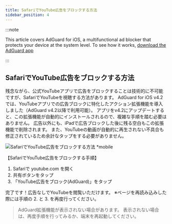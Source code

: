 ```yaml
---
title: SafariでYouTube広告をブロックする方法
sidebar_position: 4
---  
```


:::note

This article covers AdGuard for iOS, a multifunctional ad blocker that protects your device at the system level. To see how it works, [download the AdGuard app](https://adguard.com/download.html?auto=true)

:::

## SafariでYouTube広告をブロックする方法

残念ながら、公式YouTubeアプリで広告をブロックすることは技術的に不可能ですが、SafariでYouTubeを視聴する方法があります。 AdGuard for iOS v4.2 では、YouTubeアプリでの広告ブロックに特化したアクション拡張機能を導入しました（AdGuard v4.2以降で利用可能）。 アプリをv4.2にアップデートすると、この拡張機能が自動的にインストールされるので、複雑な手順を踏む必要はありません。 広告以外にも、iPadで広告ブロックした後に残る空白もこの拡張機能で削除されます。 また、YouTubeの動画が自動的に再生されない不具合も修正されているため余計なタップをする必要がありません。

![SafariでYouTube広告をブロックする方法 *mobile](https://cdn.adguard.com/public/Adguard/Blog/ios_safari_extension_0_ja.jpeg)

【SafariでYouTube広告をブロックする手順】

1. Safariで youtube.com を開く
2. 共有ボタンをタップ
3. 「YouTube広告をブロック(AdGuard)」をタップ

完了です！広告なしでYouTubeを閲覧いただけます。 ※ページを再読み込みした際には手順の 2. と 3. を再度行ってください。

> AdGuard拡張機能が表示されない場合があります。 表示されない場合は、再度手順を行ってみるか、端末を再起動してください。